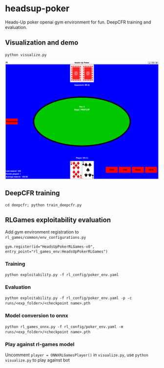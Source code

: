 # headsup-poker
Heads-Up poker openai gym environment for fun. DeepCFR training and evaluation.  

## Visualization and demo

`python visualize.py`

![Screenshot](https://github.com/romaf5/headsup-poker/blob/main/imgs/headsup-test.jpg?raw=true)


## DeepCFR training 

`cd deepcfr; python train_deepcfr.py`

## RLGames exploitability evaluation

Add gym environment registration to `rl_games/common/env_configurations.py`

```
gym.register(id="HeadsUpPokerRLGames-v0", entry_point="rl_games_env:HeadsUpPokerRLGames")
```

### Training
`python exploitability.py -f rl_config/poker_env.yaml`

### Evaluation
`python exploitability.py -f rl_config/poker_env.yaml -p -c runs/<exp_folder>/<checkpoint name>.pth`

### Model conversion to onnx
`python rl_games_onnx.py -f rl_config/poker_env.yaml -m runs/<exp_folder>/<checkpoint name>.pth`

### Play against rl-games model
Uncomment `player = ONNXRLGamesPlayer()` in `visualize.py`, use `python visualize.py` to play against bot
